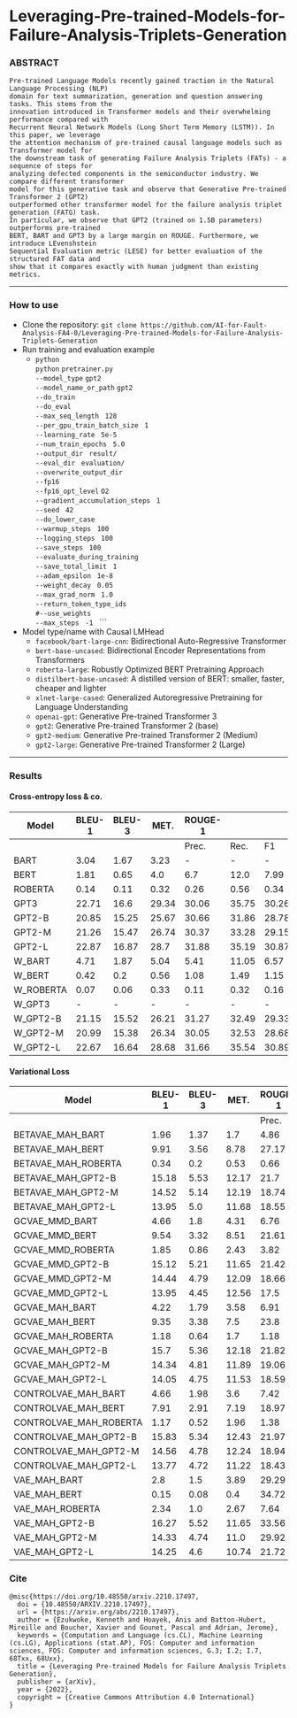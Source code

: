 # Leveraging-Pre-trained-Models-for-Failure-Analysis-Triplets-Generation

### ABSTRACT
```
Pre-trained Language Models recently gained traction in the Natural Language Processing (NLP)
domain for text summarization, generation and question answering tasks. This stems from the
innovation introduced in Transformer models and their overwhelming performance compared with
Recurrent Neural Network Models (Long Short Term Memory (LSTM)). In this paper, we leverage
the attention mechanism of pre-trained causal language models such as Transformer model for
the downstream task of generating Failure Analysis Triplets (FATs) - a sequence of steps for
analyzing defected components in the semiconductor industry. We compare different transformer
model for this generative task and observe that Generative Pre-trained Transformer 2 (GPT2)
outperformed other transformer model for the failure analysis triplet generation (FATG) task.
In particular, we observe that GPT2 (trained on 1.5B parameters) outperforms pre-trained 
BERT, BART and GPT3 by a large margin on ROUGE. Furthermore, we introduce LEvenshstein
Sequential Evaluation metric (LESE) for better evaluation of the structured FAT data and
show that it compares exactly with human judgment than existing metrics.
```

------------------------------

### How to use

 - Clone the repository: ```git clone https://github.com/AI-for-Fault-Analysis-FA4-0/Leveraging-Pre-trained-Models-for-Failure-Analysis-Triplets-Generation```
 - Run training and evaluation example
    - ```python ```\
            ```python``` ```pretrainer.py  ```\
            ```--model_type``` ```gpt2 ``` \
            ```--model_name_or_path``` ```gpt2 ``` \
            ```--do_train ``` \
            ```--do_eval ``` \
            ```--max_seq_length ```  ```128 ``` \
            ```--per_gpu_train_batch_size ```  ```1 ``` \
            ```--learning_rate ```  ```5e-5 ``` \
            ```--num_train_epochs ```  ```5.0 ``` \
            ```--output_dir ```  ```result/ ``` \
            ```--eval_dir ```  ```evaluation/ ``` \
            ```--overwrite_output_dir ``` \
            ```--fp16 ``` \
           ``` --fp16_opt_level ```  ```O2 ``` \
            ```--gradient_accumulation_steps ```  ```1 ``` \
            ```--seed ```  ```42 ``` \
            ```--do_lower_case ``` \
            ```--warmup_steps ```  ```100 ``` \
            ```--logging_steps ```  ```100 ``` \
            ```--save_steps ```  ```100 ``` \
           ``` --evaluate_during_training ``` \
            ```--save_total_limit ```  ```1 ``` \
            ```--adam_epsilon ```  ```1e-8 ``` \
            ```--weight_decay ```  ```0.05 ``` \
            ```--max_grad_norm ```  ```1.0 ``` \
            ```--return_token_type_ids ``` \
            ```#--use_weights ``` \
            ```--max_steps ```  ```-1 ```
           ```
- Model type/name with Causal LMHead
  - ```facebook/bart-large-cnn```: Bidirectional Auto-Regressive Transformer
  - ```bert-base-uncased```: Bidirectional Encoder Representations from Transformers
  - ```roberta-large```: Robustly Optimized BERT Pretraining Approach
  - ```distilbert-base-uncased```: A distilled version of BERT: smaller, faster, cheaper and lighter
  - ```xlnet-large-cased```: Generalized Autoregressive Pretraining for Language Understanding
  - ```openai-gpt```: Generative Pre-trained Transformer 3
  - ```gpt2```: Generative Pre-trained Transformer 2 (base)
  - ```gpt2-medium```: Generative Pre-trained Transformer 2 (Medium)
  - ```gpt2-large```: Generative Pre-trained Transformer 2 (Large)

------------------------------

### Results

#### Cross-entropy loss & co.

| Model     | BLEU-1 | BLEU-3 | MET.  | ROUGE-1 |  |  |ROUGE-L  |  |  | LESE-1   |       |       |   Lev-1    |   LESE-3    |       |      |   Lev-3   |        PPL            |
|-----------|--------|--------|-------|---------|---------|--------|-------|--------|-------|-------|-------|-------|-------|-------|-------|------|------|--------------------|
|           |        |        |       | Prec.   | Rec.    | F1     | Prec. | Rec.   | F1    | Prec. | Rec.  | F1    |       | Prec. | Rec.  | F1   |      |                    |
| BART      | 3.04   | 1.67   | 3.23  | -       | -       | -      | -     | -      | -     | 2.12  | 3.85  | 2.28  | 73.0  | 0.01  | 0.0   | 0.0  | 24.0 | 1.0                |
| BERT      | 1.81   | 0.65   | 4.0   | 6.7     | 12.0    | 7.99   | 5.62  | 10.21  | 6.72  | 1.38  | 10.48 | 2.33  | 287.0 | 0.02  | 0.03  | 0.01 | 96.0 | 1.0                |
| ROBERTA   | 0.14   | 0.11   | 0.32  | 0.26    | 0.56    | 0.34   | 0.26  | 0.55   | 0.34  | 0.09  | 0.33  | 0.13  | 169.0 | 0.0   | 0.0   | 0.0  | 56.0 | 1.0                |
| GPT3      | 22.71  | 16.6   | 29.34 | 30.06   | 35.75   | 30.26  | 27.65 | 32.93  | 27.83 | 20.88 | 24.93 | 20.64 | 45.0  | 9.34  | 11.28 | 9.29 | 16.0 | 1.53 |
| GPT2-B    | 20.85  | 15.25  | 25.67 | 30.66   | 31.86   | 28.78  | 28.1  | 29.2   | 26.35 | 21.31 | 21.1  | 19.17 | 41.0  | 9.31  | 9.3   | 8.39 | 15.0 | 1.42 |
| GPT2-M    | 21.26  | 15.47  | 26.74 | 30.37   | 33.28   | 29.15  | 27.65 | 30.4   | 26.56 | 21.08 | 22.06 | 19.41 | 43.0  | 9.23  | 9.79  | 8.55 | 15.0 | 1.52 |
| GPT2-L    | 22.87  | 16.87  | 28.7  | 31.88   | 35.19   | 30.87  | 29.19 | 32.24  | 28.24 | 22.01 | 23.83 | 20.81 | 42.0  | 10.06 | 10.89 | 9.53 | 15.0 | 1.412 |
| W_BART    | 4.71   | 1.87   | 5.04  | 5.41    | 11.05   | 6.57   | 4.36  | 8.97   | 5.28  | 2.56  | 5.9   | 3.17  | 81.0  | 0.0   | 0.0   | 0.0  | 27.0 | 1.01 |
| W_BERT    | 0.42   | 0.2    | 0.56  | 1.08    | 1.49    | 1.15   | 0.97  | 1.37   | 1.04  | 0.33  | 1.15  | 0.44  | 74.0  | 0.01  | 0.0   | 0.0  | 24.0 | 1.0                |
| W_ROBERTA | 0.07   | 0.06   | 0.33  | 0.11    | 0.32    | 0.16   | 0.11  | 0.31   | 0.15  | 0.05  | 0.2   | 0.07  | 196.0 | 0.0   | 0.0   | 0.0  | 65.0 | 1.0                |
| W_GPT3    | -      | -      | -     | -       | -       | -      | -     | -      | -     | -     | -     | -     | -     | -     | -     | -    | -    | 1.34  |
| W_GPT2-B  | 21.15  | 15.52  | 26.21 | 31.27   | 32.49   | 29.33  | 28.51 | 29.64  | 26.72 | 21.64 | 21.52 | 19.49 | 41.0  | 9.59  | 9.62  | 8.65 | 15.0 | 1.28 |
| W_GPT2-M  | 20.99  | 15.38  | 26.34 | 30.05   | 32.53   | 28.68  | 27.44 | 29.76  | 26.2  | 21.0  | 21.68 | 19.28 | 42.0  | 9.43  | 9.75  | 8.67 | 15.0 | 1.34  |
| W_GPT2-L  | 22.67  | 16.64  | 28.68 | 31.66   | 35.54   | 30.89  | 29.02 | 32.54  | 28.26 | 21.93 | 24.09 | 20.8  | 43.0  | 10.1  | 11.17 | 9.62 | 16.0 | 1.26 |

#### Variational Loss

| Model                  | BLEU-1 | BLEU-3 | MET.  | ROUGE-1 |  |  |  ROUGE-L|  |  | LESE-1  |       |       |     Lev-1  |    LESE-3   |      |      |   Lev-3   |          PPL          |
|------------------------|--------|--------|-------|---------|---------|--------|-------|--------|-------|-------|-------|-------|-------|-------|------|------|------|--------------------|
|                        |        |        |       | Prec.   | Rec.    | F1     | Prec. | Rec.   | F1    | Prec. | Rec.  | F1    |       | Prec. | Rec. | F1   |      |                    |
| BETAVAE_MAH_BART       | 1.96   | 1.37   | 1.7   | 4.86    | 3.4     | 3.63   | 4.56  | 3.19   | 3.39  | 1.41  | 1.95  | 1.47  | 54.0  | 0.0   | 0.0  | 0.0  | 18.0 | 1.44  |
| BETAVAE_MAH_BERT       | 9.91   | 3.56   | 8.78  | 27.17   | 21.61   | 20.77  | 23.24 | 18.49  | 17.7  | 10.4  | 9.01  | 7.53  | 49.0  | 0.94  | 0.37 | 0.36 | 17.0 | 1.99 |
| BETAVAE_MAH_ROBERTA    | 0.34   | 0.2    | 0.53  | 0.66    | 1.35    | 0.81   | 0.61  | 1.24   | 0.75  | 0.24  | 1.03  | 0.35  | 265.0 | 0.0   | 0.0  | 0.0  | 88.0 | 1.94  |
| BETAVAE_MAH_GPT2-B     | 15.18  | 5.53   | 12.17 | 21.7    | 22.05   | 20.09  | 19.28 | 19.66  | 17.85 | 11.98 | 12.17 | 10.83 | 45.0  | 0.29  | 0.33 | 0.27 | 16.0 | 1.97 |
| BETAVAE_MAH_GPT2-M     | 14.52  | 5.14   | 12.19 | 18.74   | 22.03   | 18.52  | 16.52 | 19.48  | 16.32 | 10.26 | 12.71 | 10.18 | 50.0  | 0.3   | 0.41 | 0.31 | 18.0 | 2.05  |
| BETAVAE_MAH_GPT2-L     | 13.95  | 5.0    | 11.68 | 18.55   | 21.8    | 18.23  | 16.32 | 19.24  | 16.05 | 10.56 | 12.27 | 10.06 | 50.0  | 0.27  | 0.38 | 0.28 | 18.0 | 1.94  |
| GCVAE_MMD_BART         | 4.66   | 1.8    | 4.31  | 6.76    | 12.74   | 7.5    | 5.03  | 9.11   | 5.35  | 2.94  | 4.3   | 2.82  | 57.0  | 0.16  | 0.01 | 0.03 | 19.0 | 1.78 |
| GCVAE_MMD_BERT         | 9.54   | 3.32   | 8.51  | 21.61   | 20.21   | 18.31  | 18.29 | 17.25  | 15.5  | 8.16  | 9.14  | 6.87  | 54.0  | 0.42  | 0.18 | 0.16 | 19.0 | 2.46 |
| GCVAE_MMD_ROBERTA      | 1.85   | 0.86   | 2.43  | 3.82    | 6.44    | 4.17   | 3.29  | 5.61   | 3.59  | 1.58  | 4.28  | 1.84  | 143.0 | 0.07  | 0.01 | 0.01 | 48.0 | 2.45  |
| GCVAE_MMD_GPT2-B       | 15.12  | 5.21   | 11.65 | 21.42   | 21.43   | 19.69  | 18.88 | 18.99  | 17.38 | 11.61 | 11.83 | 10.56 | 44.0  | 0.23  | 0.26 | 0.22 | 16.0 | 2.53 |
| GCVAE_MMD_GPT2-M       | 14.44  | 4.79   | 12.09 | 18.66   | 22.74   | 18.7   | 16.4  | 20.08  | 16.44 | 10.02 | 13.5  | 10.21 | 54.0  | 0.18  | 0.29 | 0.2  | 19.0 | 2.59 |
| GCVAE_MMD_GPT2-L       | 13.95  | 4.45   | 12.56 | 17.5    | 24.57   | 18.52  | 15.17 | 21.37  | 16.06 | 9.37  | 14.86 | 10.12 | 62.0  | 0.16  | 0.23 | 0.17 | 22.0 | 2.40 |
| GCVAE_MAH_BART         | 4.22   | 1.79   | 3.58  | 6.91    | 10.26   | 6.96   | 5.24  | 7.45   | 5.08  | 2.82  | 3.41  | 2.53  | 50.0  | 0.09  | 0.01 | 0.02 | 17.0 | 1.78 |
| GCVAE_MAH_BERT         | 9.35   | 3.38   | 7.5   | 23.8    | 17.39   | 17.99  | 19.74 | 14.73  | 15.04 | 8.32  | 7.94  | 6.69  | 47.0  | 0.45  | 0.13 | 0.14 | 16.0 | 2.46 |
| GCVAE_MAH_ROBERTA      | 1.18   | 0.64   | 1.7   | 1.18    | 3.68    | 1.72   | 1.06  | 3.33   | 1.54  | 0.78  | 2.85  | 1.16  | 142.0 | 0.01  | 0.04 | 0.01 | 47.0 | 2.46 |
| GCVAE_MAH_GPT2-B       | 15.7   | 5.36   | 12.18 | 21.82   | 22.24   | 20.29  | 19.23 | 19.72  | 17.91 | 11.68 | 12.34 | 10.81 | 45.0  | 0.25  | 0.28 | 0.23 | 16.0 | 2.53 |
| GCVAE_MAH_GPT2-M       | 14.34  | 4.81   | 11.89 | 19.06   | 22.28   | 18.75  | 16.7  | 19.66  | 16.46 | 10.32 | 13.1  | 10.2  | 52.0  | 0.19  | 0.27 | 0.2  | 19.0 | 2.58 |
| GCVAE_MAH_GPT2-L       | 14.05  | 4.75   | 11.53 | 18.59   | 21.96   | 18.38  | 16.19 | 19.23  | 16.03 | 10.13 | 12.44 | 9.94  | 51.0  | 0.2   | 0.26 | 0.2  | 18.0 | 2.39  |
| CONTROLVAE_MAH_BART    | 4.66   | 1.98   | 3.6   | 7.42    | 9.69    | 7.42   | 5.48  | 6.94   | 5.29  | 2.57  | 2.57  | 2.09  | 47.0  | 0.21  | 0.02 | 0.04 | 16.0 | 1.78 |
| CONTROLVAE_MAH_BERT    | 7.91   | 2.91   | 7.19  | 18.97   | 17.7    | 15.82  | 15.88 | 15.11  | 13.3  | 7.13  | 8.4   | 5.97  | 57.0  | 0.32  | 0.17 | 0.13 | 20.0 | 2.46 |
| CONTROLVAE_MAH_ROBERTA | 1.17   | 0.52   | 1.96  | 1.38    | 4.7     | 2.04   | 1.2   | 4.17   | 1.78  | 0.87  | 4.24  | 1.38  | 200.0 | 0.0   | 0.01 | 0.0  | 67.0 | 2.45  |
| CONTROLVAE_MAH_GPT2-B  | 15.83  | 5.34   | 12.43 | 21.97   | 22.66   | 20.51  | 19.34 | 20.06  | 18.09 | 11.6  | 12.75 | 10.92 | 46.0  | 0.23  | 0.3  | 0.23 | 17.0 | 2.54 |
| CONTROLVAE_MAH_GPT2-M  | 14.56  | 4.78   | 12.24 | 18.94   | 23.02   | 18.95  | 16.61 | 20.29  | 16.64 | 10.34 | 13.68 | 10.43 | 53.0  | 0.17  | 0.26 | 0.19 | 19.0 | 2.58 |
| CONTROLVAE_MAH_GPT2-L  | 13.77  | 4.72   | 11.22 | 18.43   | 21.1    | 17.91  | 16.09 | 18.46  | 15.64 | 10.16 | 11.86 | 9.67  | 50.0  | 0.19  | 0.21 | 0.17 | 18.0 | 2.39  |
| VAE_MAH_BART           | 2.8    | 1.5    | 3.89  | 29.29   | 9.75    | 13.63  | 22.94 | 7.76   | 10.71 | 19.24 | 4.41  | 6.77  | 38.0  | 3.11  | 0.35 | 0.61 | 13.0 | 4.87  |
| VAE_MAH_BERT           | 0.15   | 0.08   | 0.4   | 34.72   | 5.42    | 8.48   | 30.04 | 4.32   | 6.82  | 5.31  | 0.51  | 0.87  | 39.0  | inf   | 0.18 | nan  | 13.0 | 6.68  |
| VAE_MAH_ROBERTA        | 2.34   | 1.0    | 2.67  | 7.64    | 7.51    | 5.94   | 6.94  | 6.98   | 5.44  | 3.36  | 5.19  | 2.7   | 79.0  | 0.38  | 0.06 | 0.08 | 27.0 | 7.0                |
| VAE_MAH_GPT2-B         | 16.27  | 5.52   | 11.65 | 33.56   | 19.81   | 23.16  | 27.29 | 16.48  | 19.06 | 15.56 | 10.45 | 11.47 | 38.0  | 0.17  | 0.11 | 0.12 | 14.0 | 9.01  |
| VAE_MAH_GPT2-M         | 14.33  | 4.74   | 11.0  | 29.92   | 19.76   | 21.23  | 24.71 | 16.69  | 17.75 | 15.92 | 11.21 | 11.37 | 42.0  | 0.25  | 0.12 | 0.12 | 15.0 | 7.58  |
| VAE_MAH_GPT2-L         | 14.25  | 4.6    | 10.74 | 21.72   | 19.39   | 18.69  | 18.19 | 16.45  | 15.73 | 10.56 | 11.3  | 9.68  | 47.0  | 0.09  | 0.11 | 0.08 | 17.0 | 6.02  |


### Cite

```
@misc{https://doi.org/10.48550/arxiv.2210.17497,
  doi = {10.48550/ARXIV.2210.17497},
  url = {https://arxiv.org/abs/2210.17497},
  author = {Ezukwoke, Kenneth and Hoayek, Anis and Batton-Hubert, Mireille and Boucher, Xavier and Gounet, Pascal and Adrian, Jerome},
  keywords = {Computation and Language (cs.CL), Machine Learning (cs.LG), Applications (stat.AP), FOS: Computer and information sciences, FOS: Computer and information sciences, G.3; I.2; I.7, 68Txx, 68Uxx},
  title = {Leveraging Pre-trained Models for Failure Analysis Triplets Generation},
  publisher = {arXiv},
  year = {2022},
  copyright = {Creative Commons Attribution 4.0 International}
}
```
